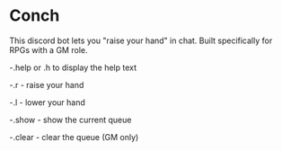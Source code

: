 # Conch
This discord bot lets you "raise your hand" in chat. Built specifically for RPGs with a GM role.

-.help or .h to display the help text

-.r - raise your hand

-.l - lower your hand

-.show - show the current queue

-.clear - clear the queue (GM only)
